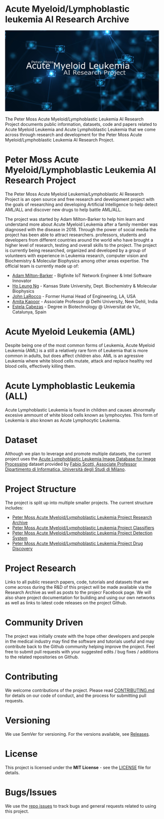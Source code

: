 # Acute Myeloid/Lymphoblastic leukemia AI Research Archive
![Peter Moss Acute Myeloid/Lymphoblastic Leukemia AI Research Project](Media/Images/banner.png)

The Peter Moss Acute Myeloid/Lymphoblastic Leukemia AI Research Project documents public information, datasets, code and papers related to Acute Myeloid Leukemia and Acute Lymphoblastic Leukemia that we come across through research and development for the Peter Moss Acute Myeloid/Lymphoblastic Leukemia AI Research Project.

# Peter Moss Acute Myeloid/Lymphoblastic Leukemia AI Research Project
The  Peter Moss Acute Myeloid Leukemia/Lymphoblastic AI Research Project is an open source and free research and development project with the goals of researching and developing Artificial Intelligence to help detect AML/ALL and discover new drugs to help battle AML/ALL.

The project was started by Adam Milton-Barker to help him learn and understand more about Acute Myeloid Leukemia after a family member was diagnosed with the disease in 2018. Through the power of social media the project has been able to attract researchers. professors, students and developers from different countries around the world who have brought a higher level of research, testing and overall skills to the project.
The project is currently being researched, organized and developed by a group of volunteers with experience in Leukemia research, computer vision and Biochemistry & Molecular Biophysics among other areas expertise.  The official team is currently made up of:

- [Adam Milton-Barker](https://github.com/AdamMiltonBarker "Adam Milton-Barker") - Bigfinite IoT Network Engineer & Intel Software Innovator
- [Ho Leung Ng](https://github.com/holeung "Ho  Leung Ng") - Kansas State University, Dept. Biochemistry & Molecular Biophysics
- [John LaRocco](https://github.com/holeung "John LaRocco") - Former Humai Head of Engineering, LA, USA
- [Amita Kapoor](https://github.com/amita-kapoor "Amita Kapoor") - Associate Professor @ Delhi University, New Dehli, India
- [Estela Cabezas](https://www.facebook.com/Esteeelaa "Estela Cabezas") - Degree in Biotechnology @ Universitat de Vic, Catalunya, Spain

# Acute Myeloid Leukemia (AML)
Despite being one of the most common forms of Leukemia, Acute Myeloid Leukemia (AML) is a still a relatively rare form of Leukemia that is more common in adults, but does affect children also. AML is an agressive Leukemia where white blood cells mutate, attack and replace healthy red blood cells, effectively killing them.

# Acute Lymphoblastic Leukemia (ALL)
Acute Lymphoblastic Leukemia is found in children and causes abnormally excesive ammount of white blood cells known as lymphocytes. This form of Leukemia is also known as Acute Lymphocytic Leukemia.

# Dataset
Although we plan to leverage and promote multiple datasets, the current project uses the [Acute Lymphoblastic Leukemia Image Database for Image Processing](https://homes.di.unimi.it/scotti/all/#download "Acute Lymphoblastic Leukemia Image Database for Image Processing") dataset provided by [Fabio Scotti, Associate Professor Dipartimento di Informatica, Università degli Studi di Milano](https://homes.di.unimi.it/scotti/).

# Project Structure
The project is split up into multiple smaller projects. The current structure includes:
- [Peter Moss Acute Myeloid/Lymphoblastic Leukemia Project Research Archive](https://github.com/AMLResearchProject/AML-ALL-Research-Archive "Peter Moss Acute Myeloid/Lymphoblastic Leukemia Project Research Archive") 
- [Peter Moss Acute Myeloid/Lymphoblastic Leukemia Project Classifiers](https://github.com/AMLResearchProject/AML-ALL-Classifiers "Peter Moss Acute Myeloid/Lymphoblastic Leukemia Project Classifiers") 
- [Peter Moss Acute Myeloid/Lymphoblastic Leukemia Project Detection System](https://github.com/AMLResearchProject/AML-ALL-Detection-System "Peter Moss Acute Myeloid/Lymphoblastic Leukemia Project Detection System") 
- [Peter Moss Acute Myeloid/Lymphoblastic Leukemia Project Drug Discovery](https://github.com/AMLResearchProject/AML-ALL-Drug-Discovery "Peter Moss Acute Myeloid/Lymphoblastic Leukemia Project Drug Discovery") 

# Project Research
Links to all public research papers, code, tutorials and datasets that we come across during the R&D of this project will be made available via the Research Archive as well as posts to the projecr Facebook page. We will also share project documentation for building and using our own networks as well as links to latest code releases on the project Github.

# Community Driven
The project was initially create with the hope other developers and people in the medical industry may find the software and tutorials useful and may contribute back to the Github community helping improve the project. Feel free to submit pull requests with your suggested edits / bug fixes / additions to the related repositories on Github.

# Contributing
We welcome contributions of the project. Please read [CONTRIBUTING.md](https://github.com/AMLResearchProject/AML-ALL-Research-Archive/blob/master/CONTRIBUTING.md "CONTRIBUTING.md") for details on our code of conduct, and the process for submitting pull requests.

# Versioning
We use SemVer for versioning. For the versions available, see [Releases](https://github.com/AMLResearchProject/AML-ALL-Research-Archive/releases "Releases").

# License
This project is licensed under the **MIT License** - see the [LICENSE](https://github.com/AMLResearchProject/AML-ALL-Research-Archive/blob/master/LICENSE "LICENSE") file for details.

# Bugs/Issues
We use the [repo issues](https://github.com/AMLResearchProject/AML-ALL-Research-Archive/issues "repo issues") to track bugs and general requests related to using this project. 